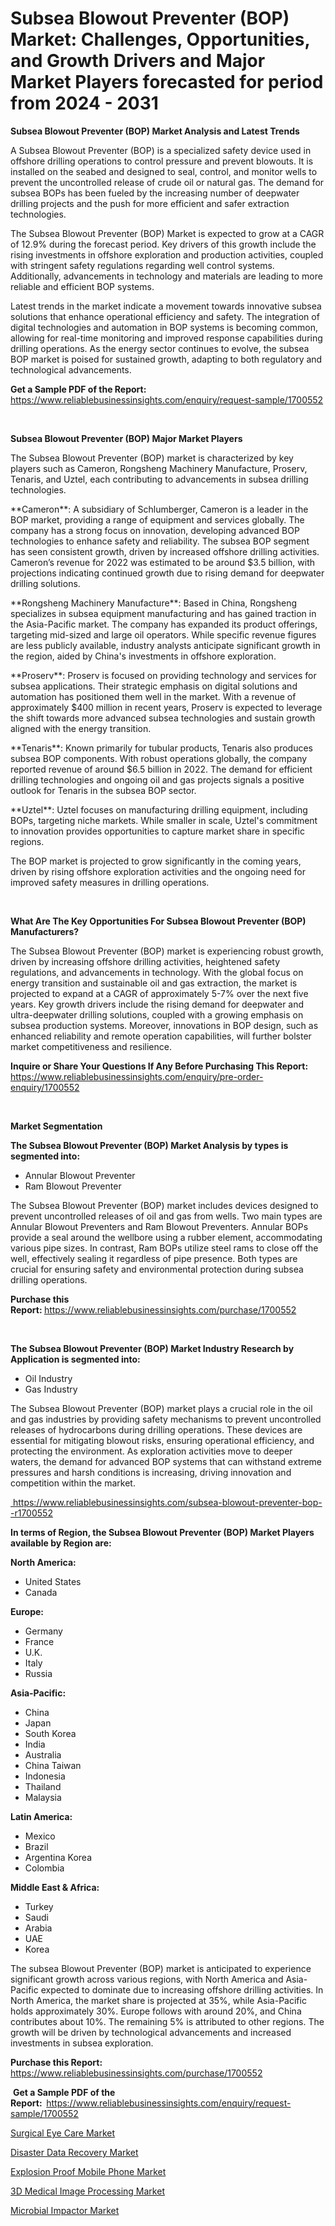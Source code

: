 <p><h1>Subsea Blowout Preventer (BOP) Market: Challenges, Opportunities, and Growth Drivers and Major Market Players forecasted for period from 2024 - 2031</h1></p><p><strong>Subsea Blowout Preventer (BOP) Market Analysis and Latest Trends</strong></p>
<p><p>A Subsea Blowout Preventer (BOP) is a specialized safety device used in offshore drilling operations to control pressure and prevent blowouts. It is installed on the seabed and designed to seal, control, and monitor wells to prevent the uncontrolled release of crude oil or natural gas. The demand for subsea BOPs has been fueled by the increasing number of deepwater drilling projects and the push for more efficient and safer extraction technologies.</p><p>The Subsea Blowout Preventer (BOP) Market is expected to grow at a CAGR of 12.9% during the forecast period. Key drivers of this growth include the rising investments in offshore exploration and production activities, coupled with stringent safety regulations regarding well control systems. Additionally, advancements in technology and materials are leading to more reliable and efficient BOP systems. </p><p>Latest trends in the market indicate a movement towards innovative subsea solutions that enhance operational efficiency and safety. The integration of digital technologies and automation in BOP systems is becoming common, allowing for real-time monitoring and improved response capabilities during drilling operations. As the energy sector continues to evolve, the subsea BOP market is poised for sustained growth, adapting to both regulatory and technological advancements.</p></p>
<p><strong>Get a Sample PDF of the Report:&nbsp;</strong> <a href="https://www.reliablebusinessinsights.com/enquiry/request-sample/1700552?utm_campaign=1611&utm_medium=2&utm_source=Github&utm_content=ia&utm_term=21102024&utm_id=subsea-blowout-preventer-bop">https://www.reliablebusinessinsights.com/enquiry/request-sample/1700552</a></p>
<p>&nbsp;</p>
<p><strong>Subsea Blowout Preventer (BOP) Major Market Players</strong></p>
<p><p>The Subsea Blowout Preventer (BOP) market is characterized by key players such as Cameron, Rongsheng Machinery Manufacture, Proserv, Tenaris, and Uztel, each contributing to advancements in subsea drilling technologies.</p><p>**Cameron**: A subsidiary of Schlumberger, Cameron is a leader in the BOP market, providing a range of equipment and services globally. The company has a strong focus on innovation, developing advanced BOP technologies to enhance safety and reliability. The subsea BOP segment has seen consistent growth, driven by increased offshore drilling activities. Cameron’s revenue for 2022 was estimated to be around $3.5 billion, with projections indicating continued growth due to rising demand for deepwater drilling solutions.</p><p>**Rongsheng Machinery Manufacture**: Based in China, Rongsheng specializes in subsea equipment manufacturing and has gained traction in the Asia-Pacific market. The company has expanded its product offerings, targeting mid-sized and large oil operators. While specific revenue figures are less publicly available, industry analysts anticipate significant growth in the region, aided by China's investments in offshore exploration.</p><p>**Proserv**: Proserv is focused on providing technology and services for subsea applications. Their strategic emphasis on digital solutions and automation has positioned them well in the market. With a revenue of approximately $400 million in recent years, Proserv is expected to leverage the shift towards more advanced subsea technologies and sustain growth aligned with the energy transition.</p><p>**Tenaris**: Known primarily for tubular products, Tenaris also produces subsea BOP components. With robust operations globally, the company reported revenue of around $6.5 billion in 2022. The demand for efficient drilling technologies and ongoing oil and gas projects signals a positive outlook for Tenaris in the subsea BOP sector.</p><p>**Uztel**: Uztel focuses on manufacturing drilling equipment, including BOPs, targeting niche markets. While smaller in scale, Uztel's commitment to innovation provides opportunities to capture market share in specific regions.</p><p>The BOP market is projected to grow significantly in the coming years, driven by rising offshore exploration activities and the ongoing need for improved safety measures in drilling operations.</p></p>
<p>&nbsp;</p>
<p><strong>What Are The Key Opportunities For Subsea Blowout Preventer (BOP) Manufacturers?</strong></p>
<p><p>The Subsea Blowout Preventer (BOP) market is experiencing robust growth, driven by increasing offshore drilling activities, heightened safety regulations, and advancements in technology. With the global focus on energy transition and sustainable oil and gas extraction, the market is projected to expand at a CAGR of approximately 5-7% over the next five years. Key growth drivers include the rising demand for deepwater and ultra-deepwater drilling solutions, coupled with a growing emphasis on subsea production systems. Moreover, innovations in BOP design, such as enhanced reliability and remote operation capabilities, will further bolster market competitiveness and resilience.</p></p>
<p><strong>Inquire or Share Your Questions If Any Before Purchasing This Report:</strong> <a href="https://www.reliablebusinessinsights.com/enquiry/pre-order-enquiry/1700552?utm_campaign=1611&utm_medium=2&utm_source=Github&utm_content=ia&utm_term=21102024&utm_id=subsea-blowout-preventer-bop">https://www.reliablebusinessinsights.com/enquiry/pre-order-enquiry/1700552</a></p>
<p>&nbsp;</p>
<p><strong>Market Segmentation</strong></p>
<p><strong>The Subsea Blowout Preventer (BOP) Market Analysis by types is segmented into:</strong></p>
<p><ul><li>Annular Blowout Preventer</li><li>Ram Blowout Preventer</li></ul></p>
<p><p>The Subsea Blowout Preventer (BOP) market includes devices designed to prevent uncontrolled releases of oil and gas from wells. Two main types are Annular Blowout Preventers and Ram Blowout Preventers. Annular BOPs provide a seal around the wellbore using a rubber element, accommodating various pipe sizes. In contrast, Ram BOPs utilize steel rams to close off the well, effectively sealing it regardless of pipe presence. Both types are crucial for ensuring safety and environmental protection during subsea drilling operations.</p></p>
<p><strong>Purchase this Report:&nbsp;</strong><a href="https://www.reliablebusinessinsights.com/purchase/1700552?utm_campaign=1611&utm_medium=2&utm_source=Github&utm_content=ia&utm_term=21102024&utm_id=subsea-blowout-preventer-bop">https://www.reliablebusinessinsights.com/purchase/1700552</a></p>
<p>&nbsp;</p>
<p><strong>The Subsea Blowout Preventer (BOP) Market Industry Research by Application is segmented into:</strong></p>
<p><ul><li>Oil Industry</li><li>Gas Industry</li></ul></p>
<p><p>The Subsea Blowout Preventer (BOP) market plays a crucial role in the oil and gas industries by providing safety mechanisms to prevent uncontrolled releases of hydrocarbons during drilling operations. These devices are essential for mitigating blowout risks, ensuring operational efficiency, and protecting the environment. As exploration activities move to deeper waters, the demand for advanced BOP systems that can withstand extreme pressures and harsh conditions is increasing, driving innovation and competition within the market.</p></p>
<p><a href="https://www.reliablebusinessinsights.com/subsea-blowout-preventer-bop--r1700552?utm_campaign=1611&utm_medium=2&utm_source=Github&utm_content=ia&utm_term=21102024&utm_id=subsea-blowout-preventer-bop">&nbsp;https://www.reliablebusinessinsights.com/subsea-blowout-preventer-bop--r1700552</a></p>
<p><strong>In terms of Region, the Subsea Blowout Preventer (BOP) Market Players available by Region are:</strong></p>
<p>
    <p> <strong> North America: </strong>
        <ul>
            <li>United States</li>
            <li>Canada</li>
        </ul>
        </p> 
    <p> <strong> Europe: </strong>
        <ul>
            <li>Germany</li>
            <li>France</li>
            <li>U.K.</li>
            <li>Italy</li>
            <li>Russia</li>
        </ul>
        </p> 
    <p> <strong> Asia-Pacific: </strong>
        <ul>
            <li>China</li>
            <li>Japan</li>
            <li>South Korea</li>
            <li>India</li>
            <li>Australia</li>
            <li>China Taiwan</li>
            <li>Indonesia</li>
            <li>Thailand</li>
            <li>Malaysia</li>
        </ul>
        </p> 
    <p> <strong> Latin America: </strong>
        <ul>
            <li>Mexico</li>
            <li>Brazil</li>
            <li>Argentina Korea</li>
            <li>Colombia</li>
        </ul>
        </p> 
    <p> <strong> Middle East & Africa: </strong>
        <ul>
            <li>Turkey</li>
            <li>Saudi</li>
            <li>Arabia</li>
            <li>UAE</li>
            <li>Korea</li>
        </ul>
    </p>
    </p>
<p><p>The subsea Blowout Preventer (BOP) market is anticipated to experience significant growth across various regions, with North America and Asia-Pacific expected to dominate due to increasing offshore drilling activities. In North America, the market share is projected at 35%, while Asia-Pacific holds approximately 30%. Europe follows with around 20%, and China contributes about 10%. The remaining 5% is attributed to other regions. The growth will be driven by technological advancements and increased investments in subsea exploration.</p></p>
<p><strong>Purchase this Report: </strong><a href="https://www.reliablebusinessinsights.com/purchase/1700552?utm_campaign=1611&utm_medium=2&utm_source=Github&utm_content=ia&utm_term=21102024&utm_id=subsea-blowout-preventer-bop">https://www.reliablebusinessinsights.com/purchase/1700552</a></p>
<p>&nbsp;<strong>Get a Sample PDF of the Report:&nbsp;&nbsp;</strong><a href="https://www.reliablebusinessinsights.com/enquiry/request-sample/1700552?utm_campaign=1611&utm_medium=2&utm_source=Github&utm_content=ia&utm_term=21102024&utm_id=subsea-blowout-preventer-bop">https://www.reliablebusinessinsights.com/enquiry/request-sample/1700552</a></p>
<p><strong></strong></p>
<p><p><a href="https://www.linkedin.com/pulse/exploring-surgical-eye-care-market-dynamics-global-trends-future-hbtoc?utm_campaign=1611&utm_medium=2&utm_source=Github&utm_content=ia&utm_term=21102024&utm_id=subsea-blowout-preventer-bop">Surgical Eye Care Market</a></p><p><a href="https://www.linkedin.com/pulse/disaster-data-recovery-market-trends-insights-type-application-odzcf?utm_campaign=1611&utm_medium=2&utm_source=Github&utm_content=ia&utm_term=21102024&utm_id=subsea-blowout-preventer-bop">Disaster Data Recovery Market</a></p><p><a href="https://www.linkedin.com/pulse/explosion-proof-mobile-phone-market-growth-segmentation-regional-not5f?utm_campaign=1611&utm_medium=2&utm_source=Github&utm_content=ia&utm_term=21102024&utm_id=subsea-blowout-preventer-bop">Explosion Proof Mobile Phone Market</a></p><p><a href="https://www.linkedin.com/pulse/evolution-3d-medical-image-processing-market-key-shifts-from-ozcuc?utm_campaign=1611&utm_medium=2&utm_source=Github&utm_content=ia&utm_term=21102024&utm_id=subsea-blowout-preventer-bop">3D Medical Image Processing Market</a></p><p><a href="https://www.linkedin.com/pulse/navigating-global-microbial-impactor-market-from-trends-strategy-nvrbe?utm_campaign=1611&utm_medium=2&utm_source=Github&utm_content=ia&utm_term=21102024&utm_id=subsea-blowout-preventer-bop">Microbial Impactor Market</a></p></p>